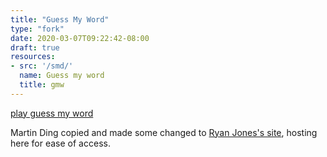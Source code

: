 ```yaml
---
title: "Guess My Word"
type: "fork"
date: 2020-03-07T09:22:42-08:00
draft: true
resources:
- src: '/smd/'
  name: Guess my word
  title: gmw
---
```


[play guess my word](/smd)

Martin Ding copied and made some changed to [Ryan Jones's
site](https://hryanjones.com/guess-my-word/), hosting here
for ease of access.
